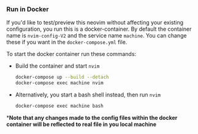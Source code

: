 ### Run in Docker

If you'd like to test/preview this neovim without affecting your existing configuration, you run this is a docker-container.
By default the container name is `nvim-config-V2` and the service name `machine`.
You can change these if you want in the `docker-compose.yml` file.

To start the docker container run these commands:
   -  Build the container and start `nvim`
      ```sh
      docker-compose up --build --detach
      docker-compose exec machine nvim
      ```
   -  Alternatively, you start a bash shell instead, then run `nvim`
      ```sh
      docker-compose exec machine bash
      ```
***Note that any changes made to the config files within the docker container will be reflected to real file in you local machine**
